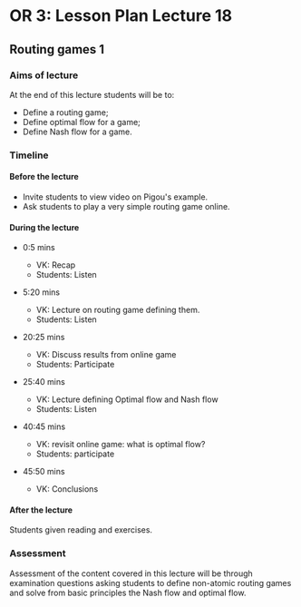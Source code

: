 # OR 3: Lesson Plan Lecture 18
## Routing games 1

### Aims of lecture

At the end of this lecture students will be to:

- Define a routing game;
- Define optimal flow for a game;
- Define Nash flow for a game.

### Timeline

#### Before the lecture

- Invite students to view video on Pigou's example.
- Ask students to play a very simple routing game online.

#### During the lecture

- 0:5 mins

    - VK: Recap
    - Students: Listen

- 5:20 mins

    - VK: Lecture on routing game defining them.
    - Students: Listen

- 20:25 mins

    - VK: Discuss results from online game
    - Students: Participate

- 25:40 mins

    - VK: Lecture defining Optimal flow and Nash flow
    - Students: Listen

- 40:45 mins

    - VK: revisit online game: what is optimal flow?
    - Students: participate

- 45:50 mins

    - VK: Conclusions

#### After the lecture

Students given reading and exercises.

### Assessment

Assessment of the content covered in this lecture will be through examination questions asking students to define non-atomic routing games and solve from basic principles the Nash flow and optimal flow.

